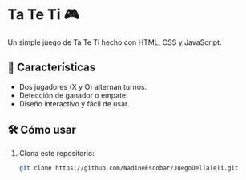 # Ta Te Ti 🎮

Un simple juego de Ta Te Ti hecho con HTML, CSS y JavaScript.

## 🚀 Características

- Dos jugadores (X y O) alternan turnos.
- Detección de ganador o empate.
- Diseño interactivo y fácil de usar.

## 🛠️ Cómo usar

1. Clona este repositorio:
   ```bash
   git clone https://github.com/NadineEscobar/JuegoDelTaTeTi.git
   ```
